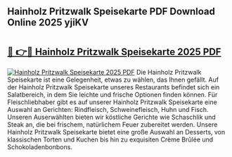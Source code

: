 ## Hainholz Pritzwalk Speisekarte PDF Download Online 2025 yjiKV

# <h2><a href="http://gcd9q1.nevu.top/?p=Hainholz+Pritzwalk+Speisekarte">🔗 👉🔴 Hainholz Pritzwalk Speisekarte 2025 PDF</a></h2>

[![Hainholz Pritzwalk Speisekarte 2025 PDF](https://i.imgur.com/dBaPXMq.png)](http://gcd9q1.nevu.top/?p=Hainholz+Pritzwalk+Speisekarte)
Die Hainholz Pritzwalk Speisekarte ist eine Gelegenheit, etwas zu wählen, das Ihnen gefällt. Auf der Hainholz Pritzwalk Speisekarte unseres Restaurants befindet sich ein Salatbereich, in dem Sie leichte und frische Optionen finden können. Für Fleischliebhaber gibt es auf unserer Hainholz Pritzwalk Speisekarte eine Auswahl an Gerichten: Rindfleisch, Schweinefleisch, Huhn und Fisch. Unseren Auserwählten bieten wir köstliche Gerichte wie Schaschlik und Steak an, die bei frischem, natürlichem Feuer zubereitet werden. Unsere Hainholz Pritzwalk Speisekarte bietet eine große Auswahl an Desserts, von klassischen Torten und Kuchen bis hin zu exquisiten Crème Brûlée und Schokoladenbonbons.
